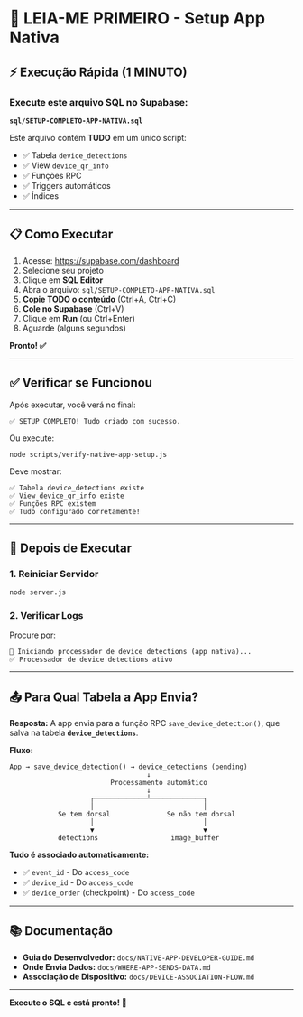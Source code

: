 # 🚀 LEIA-ME PRIMEIRO - Setup App Nativa

## ⚡ Execução Rápida (1 MINUTO)

### Execute este arquivo SQL no Supabase:

**`sql/SETUP-COMPLETO-APP-NATIVA.sql`**

Este arquivo contém **TUDO** em um único script:
- ✅ Tabela `device_detections`
- ✅ View `device_qr_info`  
- ✅ Funções RPC
- ✅ Triggers automáticos
- ✅ Índices

---

## 📋 Como Executar

1. Acesse: https://supabase.com/dashboard
2. Selecione seu projeto
3. Clique em **SQL Editor**
4. Abra o arquivo: `sql/SETUP-COMPLETO-APP-NATIVA.sql`
5. **Copie TODO o conteúdo** (Ctrl+A, Ctrl+C)
6. **Cole no Supabase** (Ctrl+V)
7. Clique em **Run** (ou Ctrl+Enter)
8. Aguarde (alguns segundos)

**Pronto! ✅**

---

## ✅ Verificar se Funcionou

Após executar, você verá no final:
```
✅ SETUP COMPLETO! Tudo criado com sucesso.
```

Ou execute:
```bash
node scripts/verify-native-app-setup.js
```

Deve mostrar:
```
✅ Tabela device_detections existe
✅ View device_qr_info existe
✅ Funções RPC existem
✅ Tudo configurado corretamente!
```

---

## 🔄 Depois de Executar

### 1. Reiniciar Servidor
```bash
node server.js
```

### 2. Verificar Logs
Procure por:
```
📱 Iniciando processador de device detections (app nativa)...
✅ Processador de device detections ativo
```

---

## 📤 Para Qual Tabela a App Envia?

**Resposta:** A app envia para a função RPC `save_device_detection()`, que salva na tabela **`device_detections`**.

**Fluxo:**
```
App → save_device_detection() → device_detections (pending)
                                  ↓
                         Processamento automático
                                  ↓
                    ┌─────────────┴─────────────┐
                    │                           │
            Se tem dorsal              Se não tem dorsal
                    │                           │
                    ▼                           ▼
            detections                  image_buffer
```

**Tudo é associado automaticamente:**
- ✅ `event_id` - Do `access_code`
- ✅ `device_id` - Do `access_code`
- ✅ `device_order` (checkpoint) - Do `access_code`

---

## 📚 Documentação

- **Guia do Desenvolvedor:** `docs/NATIVE-APP-DEVELOPER-GUIDE.md`
- **Onde Envia Dados:** `docs/WHERE-APP-SENDS-DATA.md`
- **Associação de Dispositivo:** `docs/DEVICE-ASSOCIATION-FLOW.md`

---

**Execute o SQL e está pronto! 🎉**

